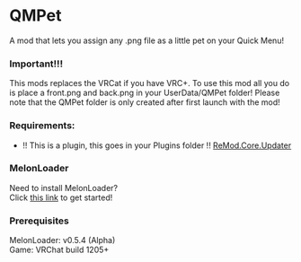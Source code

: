 # QMPet

A mod that lets you assign any .png file as a little pet on your Quick Menu!

### **Important!!!** 

This mods replaces the VRCat if you have VRC+. To use this mod all you do is place a front.png and back.png in your UserData/QMPet folder! Please note that the QMPet folder is only created after first launch with the mod!

### Requirements:

- !! This is a plugin, this goes in your Plugins folder !!
[ReMod.Core.Updater](https://api.vrcmg.com/v1/mods/download/328)

### MelonLoader
Need to install MelonLoader?<br>
Click [this link](https://melonwiki.xyz/) to get started!

### Prerequisites
MelonLoader: v0.5.4 (Alpha)<br>
Game: VRChat build 1205+<br>
